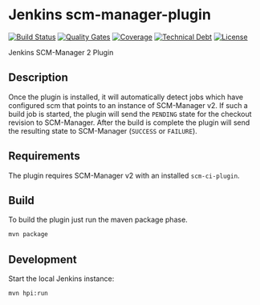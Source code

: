 # Jenkins scm-manager-plugin
[![Build Status](https://oss.cloudogu.com/jenkins/buildStatus/icon?job=cloudogu-github/jenkins-scm-manager-plugin/master)](https://oss.cloudogu.com/jenkins/blue/organizations/jenkins/cloudogu-github%2Fjenkins-scm-manager-plugin/branches/)
[![Quality Gates](https://sonarcloud.io/api/project_badges/measure?project=io.jenkins.plugins%3Ascm-manager&metric=alert_status)](https://sonarcloud.io/dashboard?id=io.jenkins.plugins%3Ascm-manager)
[![Coverage](https://sonarcloud.io/api/project_badges/measure?project=io.jenkins.plugins%3Ascm-manager&metric=coverage)](https://sonarcloud.io/dashboard?id=io.jenkins.plugins%3Ascm-manager)
[![Technical Debt](https://sonarcloud.io/api/project_badges/measure?project=io.jenkins.plugins%3Ascm-manager&metric=sqale_index)](https://sonarcloud.io/dashboard?id=io.jenkins.plugins%3Ascm-manager)
[![License](https://img.shields.io/github/license/jenkinsci/github-plugin.svg)](LICENSE)

Jenkins SCM-Manager 2 Plugin

## Description

Once the plugin is installed, it will automatically detect jobs which have configured scm that points to an instance of SCM-Manager v2.
If such a build job is started, the plugin will send the `PENDING` state for the checkout revision to SCM-Manager.
After the build is complete the plugin will send the resulting state to SCM-Manager (`SUCCESS` or `FAILURE`).

## Requirements

The plugin requires SCM-Manager v2 with an installed `scm-ci-plugin`.

## Build

To build the plugin just run the maven package phase.

```bash
mvn package
```

## Development 

Start the local Jenkins instance:

```bash
mvn hpi:run
```
